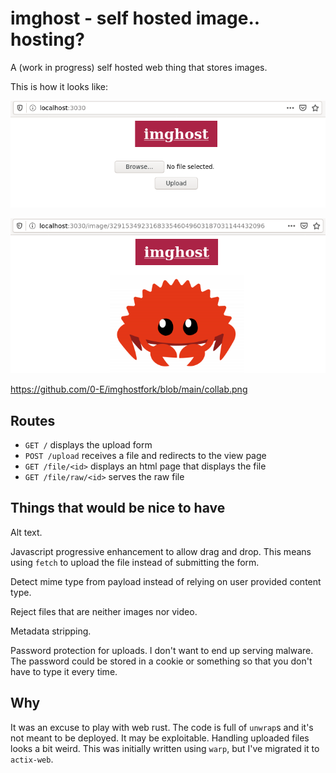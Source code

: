 # imghost - self hosted image.. hosting?

A (work in progress) self hosted web thing that stores images.

This is how it looks like:

![Screenshot of the index page, displaying the imghost title and a form with an input field](home.png)

![Screenshot of the uploaded image page, displaying the imghost title and a the uploaded image](show.png)

https://github.com/0-E/imghostfork/blob/main/collab.png

## Routes

- `GET /` displays the upload form
- `POST /upload` receives a file and redirects to the view page
- `GET /file/<id>` displays an html page that displays the file
- `GET /file/raw/<id>` serves the raw file


## Things that would be nice to have

Alt text.

Javascript progressive enhancement to allow drag and drop. This means using
`fetch` to upload the file instead of submitting the form.

Detect mime type from payload instead of relying on user provided content type.

Reject files that are neither images nor video.

Metadata stripping.

Password protection for uploads. I don't want to end up serving malware. The
password could be stored in a cookie or something so that you don't have to
type it every time.


## Why

It was an excuse to play with web rust. The code is full of `unwrap`s and it's
not meant to be deployed. It may be exploitable. Handling uploaded files looks
a bit weird. This was initially written using `warp`, but I've migrated it to
`actix-web`.
